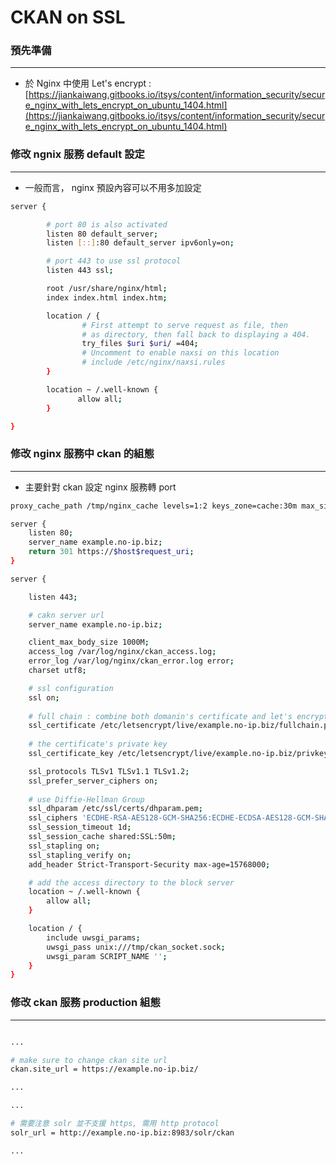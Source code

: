 # CKAN on SSL

<script type="text/javascript" src="../js/general.js"></script>

### 預先準備
---

* 於 Nginx 中使用 Let's encrypt : [https://jiankaiwang.gitbooks.io/itsys/content/information_security/secure_nginx_with_lets_encrypt_on_ubuntu_1404.html](https://jiankaiwang.gitbooks.io/itsys/content/information_security/secure_nginx_with_lets_encrypt_on_ubuntu_1404.html)

### 修改 ngnix 服務 default 設定
---

* 一般而言， nginx 預設內容可以不用多加設定

```Bash
server {

        # port 80 is also activated
        listen 80 default_server;
        listen [::]:80 default_server ipv6only=on;

        # port 443 to use ssl protocol
        listen 443 ssl;

        root /usr/share/nginx/html;
        index index.html index.htm;

        location / {
                # First attempt to serve request as file, then
                # as directory, then fall back to displaying a 404.
                try_files $uri $uri/ =404;
                # Uncomment to enable naxsi on this location
                # include /etc/nginx/naxsi.rules
        }

        location ~ /.well-known {
               allow all;
        }

}
```

### 修改 nginx 服務中 ckan 的組態
---

* 主要針對 ckan 設定 nginx 服務轉 port

```bash
proxy_cache_path /tmp/nginx_cache levels=1:2 keys_zone=cache:30m max_size=250m;

server {
    listen 80;
    server_name example.no-ip.biz;
    return 301 https://$host$request_uri;
}

server {

    listen 443;

    # cakn server url
    server_name example.no-ip.biz;

    client_max_body_size 1000M;
    access_log /var/log/nginx/ckan_access.log;
    error_log /var/log/nginx/ckan_error.log error;
    charset utf8;

    # ssl configuration
    ssl on;
    
    # full chain : combine both domanin's certificate and let's encrypt chain certificate
    ssl_certificate /etc/letsencrypt/live/example.no-ip.biz/fullchain.pem;
    
    # the certificate's private key
    ssl_certificate_key /etc/letsencrypt/live/example.no-ip.biz/privkey.pem;

    ssl_protocols TLSv1 TLSv1.1 TLSv1.2;
    ssl_prefer_server_ciphers on;
    
    # use Diffie-Hellman Group
    ssl_dhparam /etc/ssl/certs/dhparam.pem;
    ssl_ciphers 'ECDHE-RSA-AES128-GCM-SHA256:ECDHE-ECDSA-AES128-GCM-SHA256:ECDHE-RSA-AES256-GCM-SHA384:ECDHE-ECDSA-AES256-GCM-SHA384:DHE-RSA-AES128-GCM-SHA256:DHE-DSS-AES128-GCM-SHA256:kEDH+AESGCM:ECDHE-RSA-AES128-SHA256:ECDHE-ECDSA-AES128-SHA256:ECDHE-RSA-AES128-SHA:ECDHE-ECDSA-AES128-SHA:ECDHE-RSA-AES256-SHA384:ECDHE-ECDSA-AES256-SHA384:ECDHE-RSA-AES256-SHA:ECDHE-ECDSA-AES256-SHA:DHE-RSA-AES128-SHA256:DHE-RSA-AES128-SHA:DHE-DSS-AES128-SHA256:DHE-RSA-AES256-SHA256:DHE-DSS-AES256-SHA:DHE-RSA-AES256-SHA:AES128-GCM-SHA256:AES256-GCM-SHA384:AES128-SHA256:AES256-SHA256:AES128-SHA:AES256-SHA:AES:CAMELLIA:DES-CBC3-SHA:!aNULL:!eNULL:!EXPORT:!DES:!RC4:!MD5:!PSK:!aECDH:!EDH-DSS-DES-CBC3-SHA:!EDH-RSA-DES-CBC3-SHA:!KRB5-DES-CBC3-SHA';
    ssl_session_timeout 1d;
    ssl_session_cache shared:SSL:50m;
    ssl_stapling on;
    ssl_stapling_verify on;
    add_header Strict-Transport-Security max-age=15768000;

    # add the access directory to the block server
    location ~ /.well-known {
        allow all;
    }

    location / {
        include uwsgi_params;
        uwsgi_pass unix:///tmp/ckan_socket.sock;
        uwsgi_param SCRIPT_NAME '';
    }
}
```

### 修改 ckan 服務 production 組態
---

```bash

...

# make sure to change ckan site url
ckan.site_url = https://example.no-ip.biz/

...

...

# 需要注意 solr 並不支援 https, 需用 http protocol
solr_url = http://example.no-ip.biz:8983/solr/ckan

...

```

